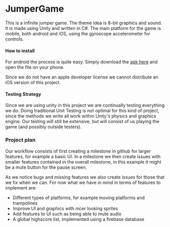 # JumperGame
This is a infinite jumper game. The theme idea is
8-bit graphics and sound. It is made using Unity and written in C#. The main
platform for the game is mobile, both android and iOS, using the gyroscope
accelerometer for controls.

#### How to install
For android the process is quite easy. Simply download the [apk
here](https://github.com/AxlLind/2D-platformer/raw/master/JumperGame.apk) and
open the file on your phone.

Since we do not have an apple developer license we cannot distribute an iOS
version of this project.

#### Testing Strategy
Since we are using unity in this project we are continually testing everything we do. Doing traditional Unit Testing is not optimal for this kind of project, since the methods we write all work within Unity's physics and graphics engine. Our testing will still be extensive, but will consist of us playing the game (and possibly outside testers).

### Project plan
Our workflow consists of first creating a milestone in github for larger features, for example a basic UI. In a milestone we then create issues with smaller features contained in the overall milestone, in this example it might be a mute button for the pause screen.

As we notice bugs and missing features we also create issues for those that we fix when we can. For now what we have in mind in terms of features to implement are:

- Different types of platforms, for example moving platforms and trampolines
- Improve UI and graphics with nicer looking sprites
- Add features to UI such as being able to mute audio
- A global highscore list, implemented using a firebase database

